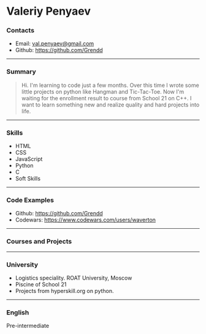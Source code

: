 # Valeriy Penyaev


### Contacts
- Email: val.penyaev@gmail.com
- Github: https://github.com/Grendd
---

### Summary
>  Hi. I'm learning to code just a few months. Over this time I wrote some little projects on python like Hangman and Tic-Tac-Toe. Now I'm waiting for the enrollment result to course from School 21 on C++. I want to learn something new and realize quality and hard projects into life.

---

### Skills
- HTML
- CSS
- JavaScript 
- Python
- C
- Soft Skills

---

### Code Examples

- Github: https://github.com/Grendd
- Codewars: https://www.codewars.com/users/waverton

---

### Courses and Projects



---

### University
- Logistics speciality. ROAT University, Moscow
- Piscine of School 21
- Projects from hyperskill.org on python.
---

### English
Pre-intermediate